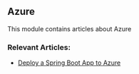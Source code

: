 ## Azure

This module contains articles about Azure

### Relevant Articles:

- [Deploy a Spring Boot App to Azure](https://www.surya.com/spring-boot-azure)

